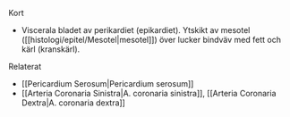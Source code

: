 Kort
- Viscerala bladet av perikardiet (epikardiet). Ytskikt av mesotel ([[histologi/epitel/Mesotel|mesotel]]) över lucker bindväv med fett och kärl (kranskärl).

Relaterat
- [[Pericardium Serosum|Pericardium serosum]]
- [[Arteria Coronaria Sinistra|A. coronaria sinistra]], [[Arteria Coronaria Dextra|A. coronaria dextra]]

